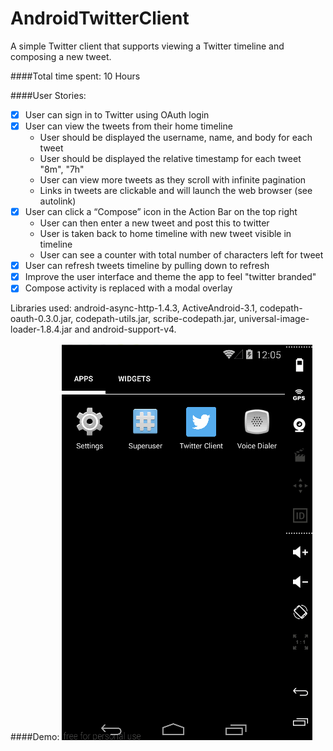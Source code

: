 AndroidTwitterClient
====================

A simple Twitter client that supports viewing a Twitter timeline and composing a new tweet.

####Total time spent: 10 Hours

####User Stories:

   * [x] User can sign in to Twitter using OAuth login
   * [x] User can view the tweets from their home timeline
     * User should be displayed the username, name, and body for each tweet
     * User should be displayed the relative timestamp for each tweet "8m", "7h"
     * User can view more tweets as they scroll with infinite pagination
     * Links in tweets are clickable and will launch the web browser (see autolink)
   * [x] User can click a “Compose” icon in the Action Bar on the top right
     * User can then enter a new tweet and post this to twitter
     * User is taken back to home timeline with new tweet visible in timeline
     * User can see a counter with total number of characters left for tweet
   * [x] User can refresh tweets timeline by pulling down to refresh
   * [x] Improve the user interface and theme the app to feel "twitter branded"
   * [x] Compose activity is replaced with a modal overlay
  
Libraries used: android-async-http-1.4.3, ActiveAndroid-3.1, codepath-oauth-0.3.0.jar, codepath-utils.jar, scribe-codepath.jar, universal-image-loader-1.8.4.jar and android-support-v4.

####Demo:
![Video Walkthrough](demo.gif)
